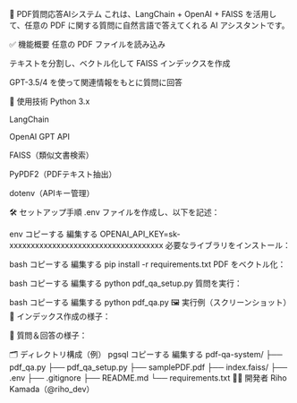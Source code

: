 📄 PDF質問応答AIシステム
これは、LangChain + OpenAI + FAISS を活用して、任意の PDF に関する質問に自然言語で答えてくれる AI アシスタントです。

✅ 機能概要
任意の PDF ファイルを読み込み

テキストを分割し、ベクトル化して FAISS インデックスを作成

GPT-3.5/4 を使って関連情報をもとに質問に回答

🧠 使用技術
Python 3.x

LangChain

OpenAI GPT API

FAISS（類似文書検索）

PyPDF2（PDFテキスト抽出）

dotenv（APIキー管理）

🛠 セットアップ手順
.env ファイルを作成し、以下を記述：

env
コピーする
編集する
OPENAI_API_KEY=sk-xxxxxxxxxxxxxxxxxxxxxxxxxxxxxxxxxxxx
必要なライブラリをインストール：

bash
コピーする
編集する
pip install -r requirements.txt
PDF をベクトル化：

bash
コピーする
編集する
python pdf_qa_setup.py
質問を実行：

bash
コピーする
編集する
python pdf_qa.py
🖼 実行例（スクリーンショット）
📘 インデックス作成の様子：

🤖 質問＆回答の様子：

🗂 ディレクトリ構成（例）
pgsql
コピーする
編集する
pdf-qa-system/
├── pdf_qa.py
├── pdf_qa_setup.py
├── samplePDF.pdf
├── index.faiss/
├── .env
├── .gitignore
├── README.md
└── requirements.txt
🙋‍♀️ 開発者
Riho Kamada（@riho_dev）
